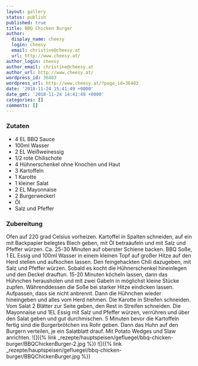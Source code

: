 ```yaml
---
layout: gallery
status: publish
published: true
title: BBQ Chicken Burger
author:
  display_name: cheesy
  login: cheesy
  email: christine@cheesy.at
  url: http://www.cheesy.at/
author_login: cheesy
author_email: christine@cheesy.at
author_url: http://www.cheesy.at/
wordpress_id: 36483
wordpress_url: http://www.cheesy.at/?page_id=36483
date: '2018-11-24 15:41:49 +0000'
date_gmt: '2018-11-24 14:41:49 +0000'
categories: []
comments: []
---
```

### Zutaten
* 4 EL BBQ Sauce
* 100ml Wasser
* 2 EL Weißweinessig
* 1/2 rote Chilischote
* 4 Hühnerschenkel ohne Knochen und Haut
* 3 Kartoffeln
* 1 Karotte
* 1 kleiner Salat
* 2 EL Mayonnaise
* 2 Burgerweckerl
* Öl
* Salz und Pfeffer
### Zubereitung
Ofen auf 220 grad Celsius vorheizen. Kartoffel in Spalten schneiden, auf ein mit Backpapier belegtes Blech geben, mit Öl betraäufeln und mit Salz und Pfeffer würzen. Ca. 25-30 Minuten auf oberster Schiene backen.
BBQ Soße, 1 EL Essig und 100ml Wasser in einem kleinen Topf auf großer Hitze auf den Herd stellen und aufkochen lassen. Den feingehackten Chili dazugeben, mit Salz und Pfeffer würzen. Sobald es kocht die Hühnerschenkel hineinlegen und den Deckel drauftun. 15-20 Minuten köcheln lassen, dann das Hühnchen herausholen und mit zwei Gabeln in möglichst kleine Stücke zupfen.
Währenddessen die Soße bei starker Hitze eindicken lassen. Aufpassen, dass sie nicht anbrennt. Dann die Hühnchen wieder hineingeben und alles vom Herd nehmen.
Die Karotte in Streifen schneiden. Vom Salat 2 Blätter zur Seite geben, den Rest in Streifen schneiden. Die Mayonnaise und 1EL Essig mit Salz und Pfeffer würzen, verrühren und über den Salat geben und gut durchmischen.
5 Minuten bevor die Kartoffeln fertig sind die Burgerbrötchen ins Rohr geben. Dann das Huhn auf den Burgern verteilen, je ein Salatblatt drauf. Mit Potato Wedges und Slaw anrichten.
![]({% link _rezepte/hauptspeisen/gefluegel/bbq-chicken-burger/BBQChickenBurger-2.jpg %})
![]({% link _rezepte/hauptspeisen/gefluegel/bbq-chicken-burger/BBQChickenBurger.jpg %})
